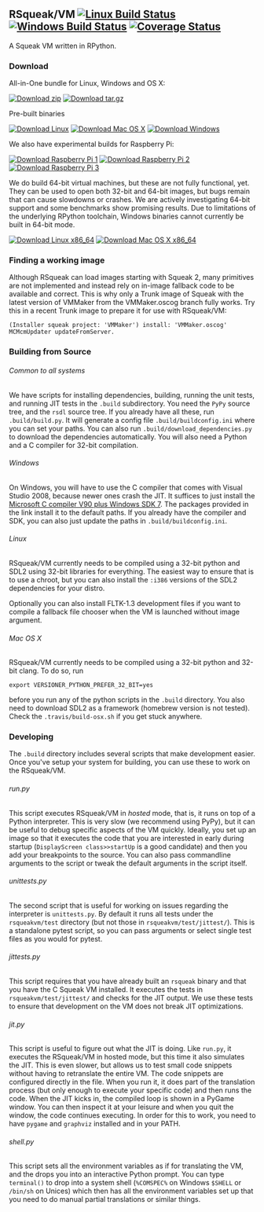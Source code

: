## RSqueak/VM [![Linux Build Status](https://travis-ci.org/HPI-SWA-Lab/RSqueak.svg?branch=master)](https://travis-ci.org/HPI-SWA-Lab/RSqueak) [![Windows Build Status](https://ci.appveyor.com/api/projects/status/e37a79tt5irr7sx1/branch/master?svg=true)](https://ci.appveyor.com/project/timfel/rsqueak) [![Coverage Status](https://coveralls.io/repos/github/HPI-SWA-Lab/RSqueak/badge.svg?branch=master)](https://coveralls.io/github/HPI-SWA-Lab/RSqueak?branch=master)

A Squeak VM written in RPython.

### Download

All-in-One bundle for Linux, Windows and OS X:

[![Download zip](https://img.shields.io/badge/Download-zip-blue.svg)](https://www.hpi.uni-potsdam.de/hirschfeld/artefacts/rsqueak/bundle/RSqueak.zip) [![Download tar.gz](https://img.shields.io/badge/Download-tar.gz-blue.svg)](https://www.hpi.uni-potsdam.de/hirschfeld/artefacts/rsqueak/bundle/RSqueak.tar.gz)

Pre-built binaries

[![Download Linux](https://img.shields.io/badge/Download-Linux-blue.svg)](https://www.hpi.uni-potsdam.de/hirschfeld/artefacts/rsqueak/rsqueak-linux-latest) [![Download Mac OS X](https://img.shields.io/badge/Download-Mac_OS_X-blue.svg)](https://www.hpi.uni-potsdam.de/hirschfeld/artefacts/rsqueak/rsqueak-darwin-latest) [![Download Windows](https://img.shields.io/badge/Download-Windows-blue.svg)](https://www.hpi.uni-potsdam.de/hirschfeld/artefacts/rsqueak/rsqueak-win32-latest.exe)

We also have experimental builds for Raspberry Pi:

[![Download Raspberry Pi 1](https://img.shields.io/badge/Download-Raspberry_Pi_1-blue.svg)](https://www.hpi.uni-potsdam.de/hirschfeld/artefacts/rsqueak/rsqueak-linux-armv6raspbian-latest) [![Download Raspberry Pi 2](https://img.shields.io/badge/Download-Raspberry_Pi_2-blue.svg)](https://www.hpi.uni-potsdam.de/hirschfeld/artefacts/rsqueak/rsqueak-linux-armv7-araspbian-latest) [![Download Raspberry Pi 3](https://img.shields.io/badge/Download-Raspberry_Pi_3-blue.svg)](https://www.hpi.uni-potsdam.de/hirschfeld/artefacts/rsqueak/rsqueak-linux-armv8-araspbian-latest)

We do build 64-bit virtual machines, but these are not fully functional,
yet. They can be used to open both 32-bit and 64-bit images, but bugs remain
that can cause slowdowns or crashes. We are actively investigating 64-bit
support and some benchmarks show promising results. Due to limitations of the
underlying RPython toolchain, Windows binaries cannot currently be built in
64-bit mode.

[![Download Linux x86_64](https://img.shields.io/badge/Download-Linux_x86__64-blue.svg)](https://www.hpi.uni-potsdam.de/hirschfeld/artefacts/rsqueak/rsqueak-linux-x86_64-latest) [![Download Mac OS X x86_64](https://img.shields.io/badge/Download-Mac%20OS%20X%20x86__64-blue.svg)](https://www.hpi.uni-potsdam.de/hirschfeld/artefacts/rsqueak/rsqueak-darwin-x86_64-latest)

### Finding a working image

Although RSqueak can load images starting with Squeak 2, many primitives are not
implemented and instead rely on in-image fallback code to be available and
correct. This is why only a Trunk image of Squeak with the latest version of
VMMaker from the VMMaker.oscog branch fully works. Try this in a recent Trunk
image to prepare it for use with RSqueak/VM:

```Smalltalk
(Installer squeak project: 'VMMaker') install: 'VMMaker.oscog'
MCMcmUpdater updateFromServer.
```

### Building from Source

###### Common to all systems

We have scripts for installing dependencies, building, running the
unit tests, and running JIT tests in the `.build` subdirectory. You
need the `PyPy` source tree, and the `rsdl` source tree. If you
already have all these, run `.build/build.py`. It will generate a
config file `.build/buildconfig.ini` where you can set your paths. You
can also run `.build/download_dependencies.py` to download the
dependencies automatically. You will also need a Python and a C
compiler for 32-bit compilation.

###### Windows

On Windows, you will have to use the C compiler that comes with Visual
Studio 2008, because newer ones crash the JIT. It suffices to just
install the [Microsoft C compiler V90 plus Windows SDK
7](https://github.com/HPI-SWA-Lab/RSqueak/releases/download/Dependencies/vc_stdx86.zip). The
packages provided in the link install it to the default paths. If you
already have the compiler and SDK, you can also just update the paths
in `.build/buildconfig.ini`.

###### Linux

RSqueak/VM currently needs to be compiled using a 32-bit python and SDL2 using
32-bit libraries for everything. The easiest way to ensure that is to use a
chroot, but you can also install the `:i386` versions of the SDL2 dependencies
for your distro.

Optionally you can also install FLTK-1.3 development files if you want to
compile a fallback file chooser when the VM is launched without image argument.

###### Mac OS X

RSqueak/VM currently needs to be compiled using a 32-bit python and
32-bit clang. To do so, run

    export VERSIONER_PYTHON_PREFER_32_BIT=yes

before you run any of the python scripts in the `.build` directory. You also
need to download SDL2 as a framework (homebrew version is not tested). Check
the `.travis/build-osx.sh` if you get stuck anywhere.

### Developing

The `.build` directory includes several scripts that make development
easier. Once you've setup your system for building, you can use these
to work on the RSqueak/VM.

###### run.py

This script executes RSqueak/VM in *hosted* mode, that is, it runs on
top of a Python interpreter. This is very slow (we recommend using PyPy),
but it can be useful to debug specific aspects of the VM quickly. Ideally,
you set up an image so that it executes the code that you are interested in
early during startup (`DisplayScreen class>>startUp` is a good candidate)
and then you add your breakpoints to the source. You can also pass commandline
arguments to the script or tweak the default arguments in the script itself.

###### unittests.py

The second script that is useful for working on issues regarding the
interpreter is `unittests.py`. By default it runs all tests under the
`rsqueakvm/test` directory (but not those in `rsqueakvm/test/jittest/`). This
is a standalone pytest script, so you can pass arguments or select single
test files as you would for pytest.

###### jittests.py

This script requires that you have already built an `rsqueak` binary and
that you have the C Squeak VM installed. It executes the tests in
`rsqueakvm/test/jittest/` and checks for the JIT output. We use these tests to
ensure that development on the VM does not break JIT optimizations.

###### jit.py

This script is useful to figure out what the JIT is doing. Like `run.py`,
it executes the RSqueak/VM in hosted mode, but this time it also simulates
the JIT. This is even slower, but allows us to test small code snippets
without having to retranslate the entire VM. The code snippets are configured
directly in the file. When you run it, it does part of the translation process
(but only enough to execute your specific code) and then runs the code. When
the JIT kicks in, the compiled loop is shown in a PyGame window. You can then
inspect it at your leisure and when you quit the window, the code continues
executing. In order for this to work, you need to have `pygame` and `graphviz`
installed and in your PATH.

###### shell.py

This script sets all the environment variables as if for translating the VM,
and the drops you into an interactive Python prompt. You can type `terminal()`
to drop into a system shell (`%COMSPEC%` on Windows `$SHELL` or `/bin/sh` on
Unices) which then has all the environment variables set up that you need to
do manual partial translations or similar things.
